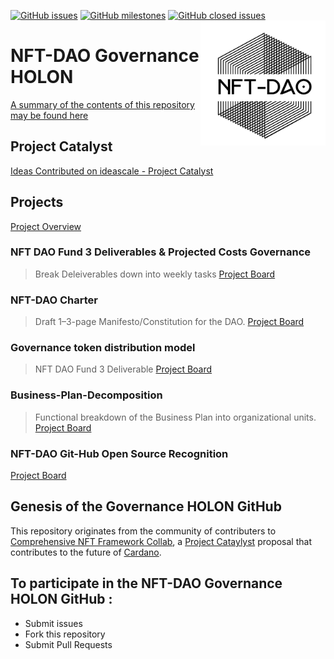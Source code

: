 [![GitHub issues](https://img.shields.io/github/issues/NFT-DAO/Governance-HOLON?style=flat-square)](https://github.com/NFT-DAO/Governance-HOLON/issues)
[![GitHub milestones](https://img.shields.io/github/milestones/open/NFT-DAO/Governance-HOLON?style=flat-square)](https://github.com/NFT-DAO/Governance-HOLON/milestones)
[![GitHub closed issues](https://img.shields.io/github/issues-closed-raw/NFT-DAO/Governance-HOLON?style=flat-square)](https://github.com/NFT-DAO/Governance-HOLON/issues?q=is%3Aissue+is%3Aclosed)
<img src="Business-Plan/14-Our-Appendix/Graphics/Transparent_Logo_Small_On_White.png" align="right" width="200">

# NFT-DAO Governance HOLON

[A summary of the contents of this repository may be found here](Business-Plan/Summary.md)


## Project Catalyst

[Ideas Contributed on ideascale - Project Catalyst](https://cardano.ideascale.com/a/pmd/3071109-48088?)

## Projects

[Project Overview](https://github.com/NFT-DAO/Governance-HOLON/projects) 

### NFT DAO Fund 3 Deliverables & Projected Costs Governance
> Break Deleiverables down into weekly tasks
[Project Board](https://github.com/NFT-DAO/Governance-HOLON/projects/2)

### NFT-DAO Charter
> Draft 1–3-page Manifesto/Constitution for the DAO.
[Project Board](https://github.com/NFT-DAO/Governance-HOLON/projects/4)

### Governance token distribution model
> NFT DAO Fund 3 Deliverable
[Project Board](https://github.com/NFT-DAO/Governance-HOLON/projects/5)

### Business-Plan-Decomposition
> Functional breakdown of the Business Plan into organizational units.
[Project Board](https://github.com/NFT-DAO/Governance-HOLON/projects/3) 

### NFT-DAO Git-Hub Open Source Recognition
[Project Board](https://github.com/NFT-DAO/Governance-HOLON/projects/1)

## Genesis of the Governance HOLON GitHub

This repository originates from the community of contributers to [Comprehensive NFT Framework Collab](https://cardano.ideascale.com/a/dtd/Comprehensive-NFT-Framework-Collab/334521-48088), a [Project Cataylyst](https://cardano.ideascale.com/) proposal that contributes to the future of [Cardano](https://cardano.org/).

## To participate in the NFT-DAO Governance HOLON GitHub :

* Submit issues
* Fork this repository
* Submit Pull Requests
